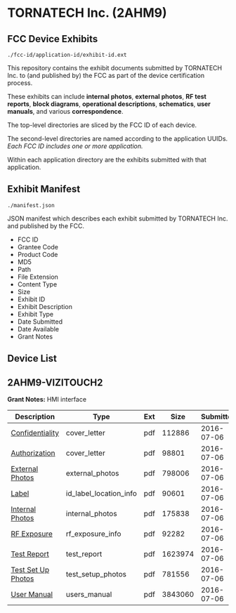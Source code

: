 # TORNATECH Inc. (2AHM9)
## FCC Device Exhibits

```
./fcc-id/application-id/exhibit-id.ext
```

This repository contains the exhibit documents submitted by TORNATECH Inc. to (and published by) the FCC as part of the device certification process.

These exhibits can include **internal photos**, **external photos**, **RF test reports**, **block diagrams**, **operational descriptions**, **schematics**, **user manuals**, and various **correspondence**.

The top-level directories are sliced by the FCC ID of each device.

The second-level directories are named according to the application UUIDs. *Each FCC ID includes one or more application.*

Within each application directory are the exhibits submitted with that application. 

## Exhibit Manifest

```
./manifest.json
```

JSON manifest which describes each exhibit submitted by TORNATECH Inc. and published by the FCC.

- FCC ID
- Grantee Code
- Product Code
- MD5
- Path
- File Extension
- Content Type
- Size
- Exhibit ID
- Exhibit Description
- Exhibit Type
- Date Submitted
- Date Available
- Grant Notes

## Device List
## 2AHM9-VIZITOUCH2
**Grant Notes:** HMI interface

| Description | Type | Ext | Size | Submitted | Available |
| ----------- | ---- | --- | ---- | --------- | --------- |
| [Confidentiality](2AHM9-VIZITOUCH2/ca7b12fdcea8194ec726f180d8878493/3052831.pdf) | cover_letter | pdf | 112886 | 2016-07-06 | 2016-07-12 |
| [Authorization](2AHM9-VIZITOUCH2/ca7b12fdcea8194ec726f180d8878493/3052832.pdf) | cover_letter | pdf | 98801 | 2016-07-06 | 2016-07-12 |
| [External Photos](2AHM9-VIZITOUCH2/ca7b12fdcea8194ec726f180d8878493/3052833.pdf) | external_photos | pdf | 798006 | 2016-07-06 | 2016-07-12 |
| [Label](2AHM9-VIZITOUCH2/ca7b12fdcea8194ec726f180d8878493/3052835.pdf) | id_label_location_info | pdf | 90601 | 2016-07-06 | 2016-07-12 |
| [Internal Photos](2AHM9-VIZITOUCH2/ca7b12fdcea8194ec726f180d8878493/3052834.pdf) | internal_photos | pdf | 175838 | 2016-07-06 | 2016-07-12 |
| [RF Exposure](2AHM9-VIZITOUCH2/ca7b12fdcea8194ec726f180d8878493/3052840.pdf) | rf_exposure_info | pdf | 92282 | 2016-07-06 | 2016-07-12 |
| [Test Report](2AHM9-VIZITOUCH2/ca7b12fdcea8194ec726f180d8878493/3052842.pdf) | test_report | pdf | 1623974 | 2016-07-06 | 2016-07-12 |
| [Test Set Up Photos](2AHM9-VIZITOUCH2/ca7b12fdcea8194ec726f180d8878493/3052843.pdf) | test_setup_photos | pdf | 781556 | 2016-07-06 | 2016-07-12 |
| [User Manual](2AHM9-VIZITOUCH2/ca7b12fdcea8194ec726f180d8878493/3052844.pdf) | users_manual | pdf | 3843060 | 2016-07-06 | 2016-07-12 |
